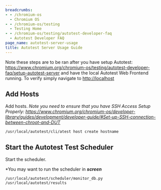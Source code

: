 ```yaml
---
breadcrumbs:
- - /chromium-os
  - Chromium OS
- - /chromium-os/testing
  - Testing Home
- - /chromium-os/testing/autotest-developer-faq
  - Autotest Developer FAQ
page_name: autotest-server-usage
title: Autotest Server Usage Guide
---
```


Note these steps are to be ran after you have setup Autotest:
<https://www.chromium.org/chromium-os/testing/autotest-developer-faq/setup-autotest-server>
and have the local Autotest Web Frontend running. To verify simply navigate to
<http://localhost>

## Add Hosts

Add hosts. *Note you need to ensure that you have SSH Access Setup Properly:
<https://www.chromium.org/chromium-os/developer-library/guides/development/developer-guide/#Set-up-SSH-connection-between-chroot-and-DUT>*

```none
/usr/local/autotest/cli/atest host create hostname
```

## Start the Autotest Test Scheduler

Start the scheduler.

\*You may want to run the scheduler in ***screen***

```none
/usr/local/autotest/scheduler/monitor_db.py /usr/local/autotest/results
```
